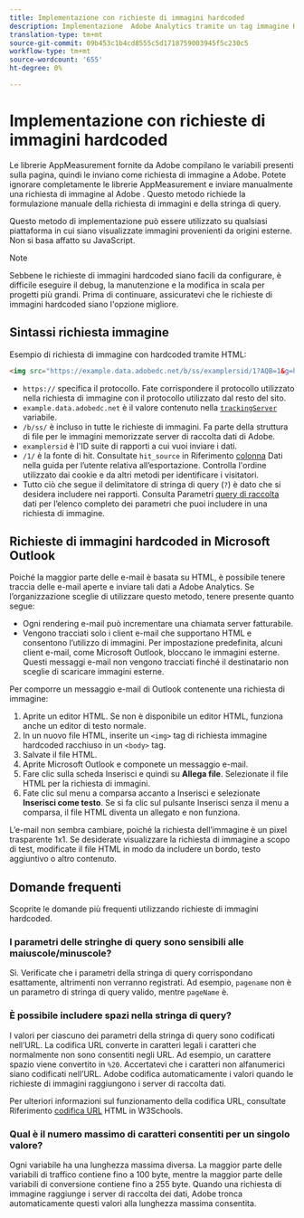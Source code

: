 ```yaml
---
title: Implementazione con richieste di immagini hardcoded
description: Implementazione  Adobe Analytics tramite un tag immagine HTML (richiesta immagine hardcoded)
translation-type: tm+mt
source-git-commit: 09b453c1b4cd8555c5d1718759003945f5c230c5
workflow-type: tm+mt
source-wordcount: '655'
ht-degree: 0%

---
```



# Implementazione con richieste di immagini hardcoded

Le librerie AppMeasurement fornite da  Adobe compilano le variabili presenti sulla pagina, quindi le inviano come richiesta di immagine a  Adobe. Potete ignorare completamente le librerie AppMeasurement e inviare manualmente una richiesta di immagine al Adobe . Questo metodo richiede la formulazione manuale della richiesta di immagini e della stringa di query.

Questo metodo di implementazione può essere utilizzato su qualsiasi piattaforma in cui siano visualizzate immagini provenienti da origini esterne. Non si basa affatto su JavaScript.

>[!NOTE]
>
>Sebbene le richieste di immagini hardcoded siano facili da configurare, è difficile eseguire il debug, la manutenzione e la modifica in scala per progetti più grandi. Prima di continuare, assicuratevi che le richieste di immagini hardcoded siano l&#39;opzione migliore.

## Sintassi richiesta immagine

Esempio di richiesta di immagine con hardcoded tramite HTML:

```html
<img src="https://example.data.adobedc.net/b/ss/examplersid/1?AQB=1&g=http%3A%2F%2Fexample.com&pageName=Example%20hardcoded%20hit&v1=Example%20value&AQE=1"/>
```

* `https://` specifica il protocollo. Fate corrispondere il protocollo utilizzato nella richiesta di immagine con il protocollo utilizzato dal resto del sito.
* `example.data.adobedc.net` è il valore contenuto nella [`trackingServer`](/help/implement/vars/config-vars/trackingserver.md) variabile.
* `/b/ss/` è incluso in tutte le richieste di immagini. Fa parte della struttura di file per le immagini memorizzate  server di raccolta dati di Adobe.
* `examplersid` è l&#39;ID suite di rapporti a cui vuoi inviare i dati.
* `/1/` è la fonte di hit. Consultate `hit_source` in Riferimento [colonna](../../export/analytics-data-feed/c-df-contents/datafeeds-reference.md) Dati nella guida per l’utente relativa all’esportazione. Controlla l&#39;ordine utilizzato dai cookie e da altri metodi per identificare i visitatori.
* Tutto ciò che segue il delimitatore di stringa di query (`?`) è dato che si desidera includere nei rapporti. Consulta Parametri [query di raccolta](../validate/query-parameters.md) dati per l’elenco completo dei parametri che puoi includere in una richiesta di immagine.

## Richieste di immagini hardcoded in Microsoft Outlook

Poiché la maggior parte delle e-mail è basata su HTML, è possibile tenere traccia delle e-mail aperte e inviare tali dati a  Adobe Analytics. Se l’organizzazione sceglie di utilizzare questo metodo, tenere presente quanto segue:

* Ogni rendering e-mail può incrementare una chiamata server fatturabile.
* Vengono tracciati solo i client e-mail che supportano HTML e consentono l’utilizzo di immagini. Per impostazione predefinita, alcuni client e-mail, come Microsoft Outlook, bloccano le immagini esterne. Questi messaggi e-mail non vengono tracciati finché il destinatario non sceglie di scaricare immagini esterne.

Per comporre un messaggio e-mail di Outlook contenente una richiesta di immagine:

1. Aprite un editor HTML. Se non è disponibile un editor HTML, funziona anche un editor di testo normale.
2. In un nuovo file HTML, inserite un `<img>` tag di richiesta immagine hardcoded racchiuso in un `<body>` tag.
3. Salvate il file HTML.
4. Aprite Microsoft Outlook e componete un messaggio e-mail.
5. Fare clic sulla scheda Inserisci e quindi su **Allega file**. Selezionate il file HTML per la richiesta di immagini.
6. Fate clic sul menu a comparsa accanto a Inserisci e selezionate **Inserisci come testo**. Se si fa clic sul pulsante Inserisci senza il menu a comparsa, il file HTML diventa un allegato e non funziona.

L’e-mail non sembra cambiare, poiché la richiesta dell’immagine è un pixel trasparente 1x1. Se desiderate visualizzare la richiesta di immagine a scopo di test, modificate il file HTML in modo da includere un bordo, testo aggiuntivo o altro contenuto.

## Domande frequenti

Scoprite le domande più frequenti utilizzando richieste di immagini hardcoded.

### I parametri delle stringhe di query sono sensibili alle maiuscole/minuscole?

Sì. Verificate che i parametri della stringa di query corrispondano esattamente, altrimenti non verranno registrati. Ad esempio, `pagename` non è un parametro di stringa di query valido, mentre `pageName` è.

### È possibile includere spazi nella stringa di query?

I valori per ciascuno dei parametri della stringa di query sono codificati nell’URL. La codifica URL converte in caratteri legali i caratteri che normalmente non sono consentiti negli URL. Ad esempio, un carattere spazio viene convertito in `%20`. Accertatevi che i caratteri non alfanumerici siano codificati nell’URL.  Adobe codifica automaticamente i valori quando le richieste di immagini raggiungono i server di raccolta dati.

Per ulteriori informazioni sul funzionamento della codifica URL, consultate Riferimento [codifica URL](https://www.w3schools.com/tags/ref_urlencode.asp) HTML in W3Schools.

### Qual è il numero massimo di caratteri consentiti per un singolo valore?

Ogni variabile ha una lunghezza massima diversa. La maggior parte delle variabili di traffico contiene fino a 100 byte, mentre la maggior parte delle variabili di conversione contiene fino a 255 byte. Quando una richiesta di immagine raggiunge i server di raccolta dei dati,  Adobe tronca automaticamente questi valori alla lunghezza massima consentita.
